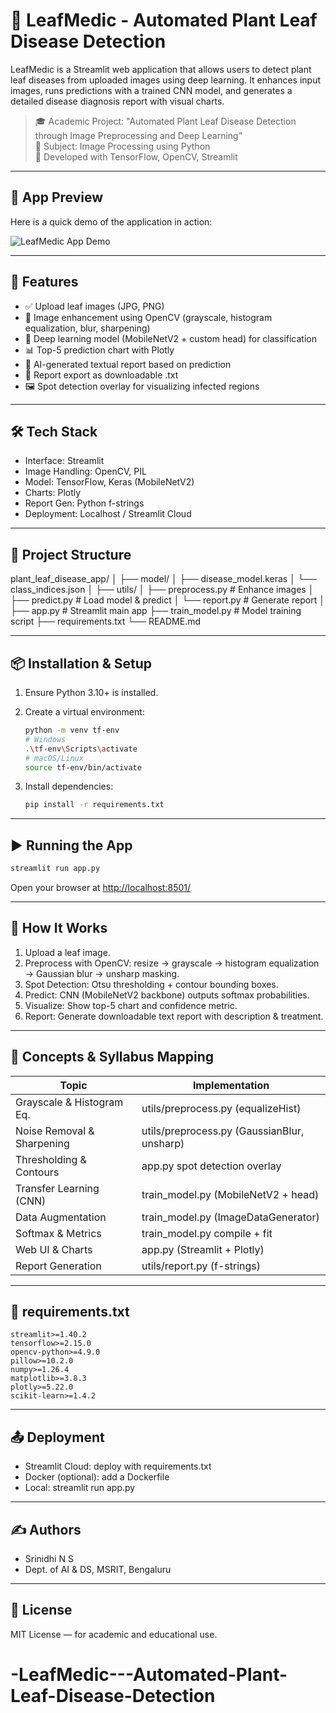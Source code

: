 # 🌿 LeafMedic - Automated Plant Leaf Disease Detection

LeafMedic is a Streamlit web application that allows users to detect plant leaf diseases from uploaded images using deep learning. It enhances input images, runs predictions with a trained CNN model, and generates a detailed disease diagnosis report with visual charts.

> 🎓 Academic Project: "Automated Plant Leaf Disease Detection through Image Preprocessing and Deep Learning"  
> 🏫 Subject: Image Processing using Python  
> 🧠 Developed with TensorFlow, OpenCV, Streamlit

---

## 📸 App Preview

Here is a quick demo of the application in action:

![LeafMedic App Demo](assets/demo.gif)

---

## 🚀 Features

- ✅ Upload leaf images (JPG, PNG)  
- 🧪 Image enhancement using OpenCV (grayscale, histogram equalization, blur, sharpening)  
- 🌱 Deep learning model (MobileNetV2 + custom head) for classification  
- 📊 Top-5 prediction chart with Plotly  
- 📄 AI-generated textual report based on prediction  
- 💾 Report export as downloadable .txt  
- 🖼️ Spot detection overlay for visualizing infected regions  

---

## 🛠️ Tech Stack

- Interface: Streamlit  
- Image Handling: OpenCV, PIL  
- Model: TensorFlow, Keras (MobileNetV2)  
- Charts: Plotly  
- Report Gen: Python f-strings  
- Deployment: Localhost / Streamlit Cloud  

---

## 📁 Project Structure

plant_leaf_disease_app/
│
├── model/
│   ├── disease_model.keras
│   └── class_indices.json
│
├── utils/
│   ├── preprocess.py      # Enhance images
│   ├── predict.py         # Load model & predict
│   └── report.py          # Generate report
│
├── app.py                 # Streamlit main app
├── train_model.py         # Model training script
├── requirements.txt
└── README.md

---

## 📦 Installation & Setup

1. Ensure Python 3.10+ is installed.
2. Create a virtual environment:

   ```bash
   python -m venv tf-env
   # Windows
   .\tf-env\Scripts\activate
   # macOS/Linux
   source tf-env/bin/activate
   ```

3. Install dependencies:

   ```bash
   pip install -r requirements.txt
   ```

---

## ▶️ Running the App

```bash
streamlit run app.py
```

Open your browser at [http://localhost:8501/](http://localhost:8501/)

---

## 🧪 How It Works

1. Upload a leaf image.
2. Preprocess with OpenCV: resize → grayscale → histogram equalization → Gaussian blur → unsharp masking.
3. Spot Detection: Otsu thresholding + contour bounding boxes.
4. Predict: CNN (MobileNetV2 backbone) outputs softmax probabilities.
5. Visualize: Show top-5 chart and confidence metric.
6. Report: Generate downloadable text report with description & treatment.

---

## 🧠 Concepts & Syllabus Mapping

| Topic                      | Implementation                              |
| -------------------------- | ------------------------------------------- |
| Grayscale & Histogram Eq.  | utils/preprocess.py (equalizeHist)          |
| Noise Removal & Sharpening | utils/preprocess.py (GaussianBlur, unsharp) |
| Thresholding & Contours    | app.py spot detection overlay               |
| Transfer Learning (CNN)    | train\_model.py (MobileNetV2 + head)        |
| Data Augmentation          | train\_model.py (ImageDataGenerator)        |
| Softmax & Metrics          | train\_model.py compile + fit               |
| Web UI & Charts            | app.py (Streamlit + Plotly)                 |
| Report Generation          | utils/report.py (f-strings)                 |

---

## 📄 requirements.txt

```text
streamlit>=1.40.2
tensorflow>=2.15.0
opencv-python>=4.9.0
pillow>=10.2.0
numpy>=1.26.4
matplotlib>=3.8.3
plotly>=5.22.0
scikit-learn>=1.4.2
```

---

## 📤 Deployment

* Streamlit Cloud: deploy with requirements.txt
* Docker (optional): add a Dockerfile
* Local: streamlit run app.py

---

## ✍️ Authors

* Srinidhi N S
* Dept. of AI & DS, MSRIT, Bengaluru

---

## 📜 License

MIT License — for academic and educational use.

# -LeafMedic---Automated-Plant-Leaf-Disease-Detection
